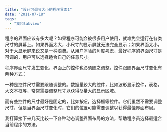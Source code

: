 ```yaml
---
title: "设计可调节大小的程序界面1"
date: "2011-07-18"
tags: 
  - "我和labview"
---
```


程序的界面应该有多大呢？如果程序可能会被很多用户使用，就难免会运行在各类尺寸的屏幕上。如果界面太大，小尺寸的显示屏就无法完全显示；如果界面太小，对于大显示屏来说又是一种浪费。从用户体验的角度考虑，最好程序的界面尺寸是可调的，用户可以选择适合自己的任意尺寸。

程序界面尺寸发生变化，界面上的控件也必须随之调整。控件跟随界面尺寸变化有两种方式：

一种是控件尺寸需要跟随调整的。数据量较大的控件，比如波形显示控件，表格，大文本框等，常常需要调整尺寸以获得尽量大的显示区域。

而有些控件的尺寸最好是固定的，比如按钮，选择框等控件。它们虽然不需要调整尺寸，但是当界面尺寸变化时，它们的位置可能需要调整以获得最佳界面布局。

我打算接下来几天比较一下各种动态调整界面布局的方法，帮助程序员选择最适合当前程序的方法。
